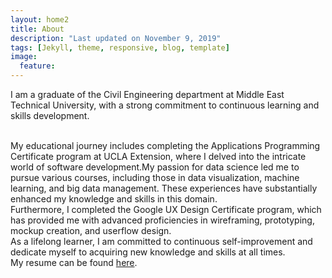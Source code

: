```yaml
---
layout: home2
title: About
description: "Last updated on November 9, 2019"
tags: [Jekyll, theme, responsive, blog, template]
image:
  feature: 
---
```


I am a graduate of the Civil Engineering department at Middle East Technical University, with a strong commitment to continuous learning and skills development.

<br />
My educational journey includes completing the Applications Programming Certificate program at UCLA Extension, where I delved into the intricate world of software development.My passion for data science led me to pursue various courses, including those in data visualization, machine learning, and big data management. These experiences have substantially enhanced my knowledge and skills in this domain.

<br />
Furthermore, I completed the Google UX Design Certificate program, which has provided me with advanced proficiencies in wireframing, prototyping, mockup creation, and userflow design. 

<br />
As a lifelong learner, I am committed to continuous self-improvement and dedicate myself to acquiring new knowledge and skills at all times.

<br />
My resume can be found <a href="https://esrayis.github.io/github_resume_EsraAydogan.pdf" target="_blank">here</a>.
